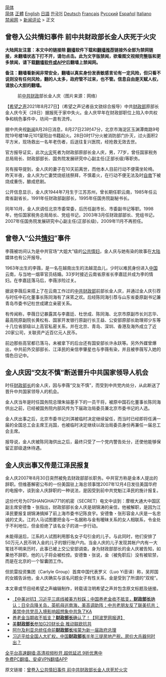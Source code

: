  <!-- 面包屑导航 --> <div class="breadcrumb"><!-- GTranslate: https://gtranslate.io/ -->  <div class="switcher notranslate">  <div class="selected">  <a href="#" onclick="return false;"> 简体</a>  </div>  <div class="option">  <a href="https://www.bannedbook.org" onclick="doGTranslate('zh-CN|zh-CN');jQuery('div.switcher div.selected a').html(jQuery(this).html());return false;" title="简体中文" class="nturl selected"> 简体</a>  <a href="https://www.bannedbook.org/zh-tw/" onclick="doGTranslate('zh-CN|zh-TW');jQuery('div.switcher div.selected a').html(jQuery(this).html());return false;" title="繁體中文" class="nturl"> 正體</a>  <a href="https://www.bannedbook.org/en/" onclick="doGTranslate('zh-CN|en');jQuery('div.switcher div.selected a').html(jQuery(this).html());return false;" title="English" class="nturl"> English</a>  <a href="https://www.bannedbook.org/ja/" onclick="doGTranslate('zh-CN|ja');jQuery('div.switcher div.selected a').html(jQuery(this).html());return false;" title="日本語" class="nturl"> 日語</a>  <a href="https://www.bannedbook.org/ko/" onclick="doGTranslate('zh-CN|ko');jQuery('div.switcher div.selected a').html(jQuery(this).html());return false;" title="한국어" class="nturl"> 한국어</a>  <a href="https://www.bannedbook.org/de/" onclick="doGTranslate('zh-CN|de');jQuery('div.switcher div.selected a').html(jQuery(this).html());return false;" title="Deutsch" class="nturl"> Deutsch</a>  <a href="https://www.bannedbook.org/fr/" onclick="doGTranslate('zh-CN|fr');jQuery('div.switcher div.selected a').html(jQuery(this).html());return false;" title="Français" class="nturl"> Français</a>  <a href="https://www.bannedbook.org/ru/" onclick="doGTranslate('zh-CN|ru');jQuery('div.switcher div.selected a').html(jQuery(this).html());return false;" title="Русский" class="nturl"> Русский</a>  <a href="https://www.bannedbook.org/es/" onclick="doGTranslate('zh-CN|es');jQuery('div.switcher div.selected a').html(jQuery(this).html());return false;" title="Español" class="nturl"> Español</a>  <a href="https://www.bannedbook.org/it/" onclick="doGTranslate('zh-CN|it');jQuery('div.switcher div.selected a').html(jQuery(this).html());return false;" title="Italiano" class="nturl"> Italiano</a>  </div>  </div>      <div class='breadcrumb-sub'><!-- Breadcrumb NavXT 6.3.0 --> <a href="https://www.bannedbook.org/" class="home">禁闻网</a> &gt; <a href="https://www.bannedbook.org/bnews/comments/" class="category">新闻评论</a> &gt; 正文</div></div><h2>曾卷入公共情妇事件 前中共财政部长金人庆死于火灾</h2> <p class="notice"><b>大陆网友注意：本文中的链接除 <a href="https://github.com/bannedbook/fanqiang" >翻墙</a>软件下载和<a href="https://github.com/killgcd/justmysocks/blob/master/README.md">翻墙推荐</a>链接外全部为禁网链接，未翻墙状态下打不开，请勿点击。此为文字版禁闻，欲看图文视频完整版和更多禁闻，请下载<a href="https://github.com/bannedbook/fanqiang">翻墙软件或APP</a>后翻墙上禁闻网。</p><p>备注：翻墙看新闻非常安全，翻墙以真实身份发表敏感言论有一定风险，但只看不说则没有任何风险，翻的人太多，政府管不过来，也不管。信息自由是天赋人权，请放心大胆的翻墙。</b></p>  <div class="entry"> <figure> <p><figcaption>前<a href="https://www.bannedbook.org/bnews/tag/%e4%b8%ad%e5%85%b1/" class="st_tag internal_tag" rel="tag" title="标签 中共 下的日志">中共</a><a href="https://www.bannedbook.org/bnews/tag/%E8%B4%A2%E6%94%BF/" class="st_tag internal_tag" rel="tag" title="标签 财政 下的日志">财政</a>部长金人庆（图片来源：网络）</figcaption></figure> <p>【<span class='wp_keywordlink_affiliate'><a href="https://www.soundofhope.org" title="希望之声" target="_blank">希望之声</a></span>2021年8月27日】（希望之声记者岳文骁综合报导）中共<a href="https://www.bannedbook.org/bnews/tag/%E8%B4%A2%E6%94%BF%E9%83%A8/" class="st_tag internal_tag" rel="tag" title="标签 财政部 下的日志">财政部</a>原部长金人庆今天（28日）据报死于家中失火。金人庆早年在财政部职位上陷入中共权争和桃色事件中，坊间一直有流传。</p> <p>据中共央视<span class='wp_keywordlink_affiliate'><a href="https://www.bannedbook.org/" title="新闻">新闻</a></span>8月28日消息，8月27日23时47分，北京市海淀区玉渊潭南路9号院19号楼1单元101室阳台书籍起火。28日0时17分火被消防部门扑灭，过火面积2平方米，现场救出一名年老伤者，后送往复兴医院，经抢救无效去世。</p> <p>官方报导证实，此次<a href="https://www.bannedbook.org/bnews/tag/%e7%81%ab%e7%81%be/" class="st_tag internal_tag" rel="tag" title="标签 火灾 下的日志">火灾</a>死者为财政部原部长金人庆，男，77岁，曾任国家税务总局局长、财政部部长、国务院发展研究中心副主任(正部长级)等职务。</p> <p>另有报导提到，金人庆的妻子在10天前离世，而他本人目前行动不便需坐轮椅。昨天半夜，金人庆为亡妻焚烧纸钱祭拜，不慎着火，在行动不便无法及时<span class='wp_keywordlink'><a href="https://www.bannedbook.org/forum5/topic42.html" title="萨斯、诚信与自救" target="_blank">自救</a></span>下被烧成重伤，酿成悲剧。</p> <p>公开信息显示，金人庆1944年7月生于江苏苏州，曾长期任职云南，1985年任云南省副省长，1991年任财政部副部长，1995年任国务院副秘书长。</p>  <p>同年10月，金人庆调任北京市委常委，后历任副市长、市委副书记等职。1998年，他任国家税务总局局长、党组书记，2003年3月任财政部部长、党组书记，2007年任国务院发展研究中心副主任(正部长级)，2009年11月不再担任。</p> <h2>曾卷入“公共<a href="https://www.bannedbook.org/bnews/tag/%e6%83%85%e5%a6%87/" class="st_tag internal_tag" rel="tag" title="标签 情妇 下的日志">情妇</a>”事件</h2> <p>李薇被坊间认为是中共官场“大姐大”级的<a href="https://www.bannedbook.org/bnews/tag/%e5%85%ac%e5%85%b1%e6%83%85%e5%a6%87/" class="st_tag internal_tag" rel="tag" title="标签 公共情妇 下的日志">公共情妇</a>，金人庆与她有染的故事在<span class='wp_keywordlink_affiliate'><a href="https://www.bannedbook.org/" title="大陆" target="_blank">大陆</a></span>媒体也有公开报导。</p> <p>1963年出生的李薇，是一名在越南出生的法越混血儿，少时以难民身份进入<span class='wp_keywordlink_affiliate'><a href="https://www.bannedbook.org/" title="中国" target="_blank">中国</a></span>云南，与当地一烟草官员结婚。33岁时接近云南省原省长李嘉廷并成为李的情妇。在李嘉廷落马后，李薇涉险过关。</p> <p>据说李薇后来搭上了在云南工作过的<a href="https://www.bannedbook.org/bnews/tag/%E4%B8%AD%E5%85%B1%E8%B4%A2%E6%94%BF%E9%83%A8/" class="st_tag internal_tag" rel="tag" title="标签 中共财政部 下的日志">中共财政部</a>前部长金人庆，并通过金人庆引荐与时任中石化董事长陈同海有了床笫之欢。后经陈同海引荐与山东省委原副书记兼青岛市委书记杜世成建立亲密关系。</p> <p>有传闻称，李薇日记暴露其与李嘉廷、杜世成、陈同海、北京市原副市长刘志华、最高院原副院长黄松有、国家开发银行原副行长王益、公安部原部长助理郑少东等十几位省部级以上高官私密关系，并在北京、青岛、深圳、香港及海外成立了近20家公司，关联资产近百亿元人民币。</p>  <p>前边那些高官都已落马，未被拿下的后台还有国安部长许永跃等。另外外媒曾爆出，中共前外交部部长、江泽民的亲信李肇星也与李薇有染，并且被李薇写入她的情色日记中。</p> <h2>金人庆因“交友不慎”断送晋升中共国家领导人机会</h2> <p>时任<a href="https://www.bannedbook.org/bnews/tag/%e8%b4%a2%e6%94%bf%e9%83%a8%e9%95%bf/" class="st_tag internal_tag" rel="tag" title="标签 财政部长 下的日志">财政部长</a>的金人庆，因与李薇“交友不慎”，而受到中共党内处分，从此断送了晋升中共国家领导人的机会。</p> <p>金人庆当年是时任国务院总理朱镕基手下的一员干将，被原中国石化董事长陈同海供出之前，已经被国务院内部风传为下届政治局委员兼北京市委书记的人选。</p> <p>金人庆出事之后，北京市委书记刘淇被临时决定继续留任，而当时已经即将任满一届的全国总工会主席王兆国，也被临时决定继续以政治局委员身份再兼任一届总工会主席。</p> <p>报导说，金人庆被陈同海供出之后，最终只受了一个党内警告处分，还使他能够保留正部级退休待遇。</p>  <h2>金人庆出事又传是江泽民报复</h2> <p>金人庆2007年8月30日突然被免去财政部部长职务。中共官方称是金本人提出的辞职。但维基解密公布的一份美国驻上海总领事馆2007年12月4日发往美国华府的电报中，谈到金人庆辞职的一种说法，是因受到前中共党魁江泽民的施计报复。</p> <p>这份代号为07SHANGHAI771的机密（SECRET）电文中谈到：摩根大通大中国区副主席安德鲁・张指出，财政部部长金人庆是胡锦涛的亲信，他被解职，是因为江泽民要报复胡锦涛搞掉了前上海市委书记陈良宇。安德鲁・张形容金人庆是一名忠诚的丈夫。江的人马试图要把金与一名据称与金有暧昧关系的女人相联系，令金处于不利地位，但金拒绝了该名女子的进一步行动。</p> <p>未能得逞后，江系的人试图利用那名女子勾引金的儿子。与此同时，他们安排了50万元人民币转入金的儿子的银行账户内。当金人庆的儿子发现其帐户内有一大笔钱不明来历时，此事已被上交公安部调查。身为财政部部长的金人庆被告知，如果他不辞职，他的儿子将会被检控。安德鲁・张说，金（被免职后）没有被软禁，而是在北京的一个智囊团工作。</p> <p>但凯雷投资集团（Carlyle Group）首席中国代表罗义（Luo Yi音译）称，吴邦国的女婿告诉他，金人庆确实与该名问题女子有性关系，金是受到了所谓的“双规”。</p> <p>本文章或节目经希望之声编辑制作，转载请注明希望之声并包含原文标题及链接。 </p>  <ul class='op-related-articles' title='相关阅读'> <li><a href='https://www.bannedbook.org/bnews/bannedvideo/20210801/1597952.html' target='_blank'>【中美对抗】习近平三底线被美方秒踩；中国养老金收不抵支，<b>财政部长</b>确认；日伞兵降关岛，英航母巡南海，美高调助阵；中共老朋友反了联美抗共；美禁中共党员入境影响超想象中共急了KA</a></li> <li><a href='https://www.bannedbook.org/bnews/finance/20210731/1597593.html' target='_blank'>养老金当期收不抵支？<b>财政部长</b>确认了！【阿波罗网报道】</a></li> <li><a href='https://www.bannedbook.org/bnews/cnnews/20210713/1585841.html' target='_blank'>美<b>财政部长</b>参加G20财长会 推动联欧抗共</a></li> <li><a href='https://www.bannedbook.org/bnews/baitai/20210701/1578173.html' target='_blank'>阿尔及利亚总统任命前<b>财政部长</b>埃蒙为新一届政府总理</a></li> <li><a href='https://www.bannedbook.org/bnews/bannedvideo/20210507/1541561.html' target='_blank'>习近平给全国人大扩权，中国<b>财政部长</b>半年三提房地产税，房价大杀器何时出？</a></li> </ul> <p class="texttj"> <a href="https://github.com/bannedbook/fanqiang/wiki/V2ray%E6%9C%BA%E5%9C%BA" target="_blank">全平台高速翻墙:高清视频秒开,超低延迟,9折优惠中</a><br/> <a href="https://github.com/bannedbook/fanqiang/wiki/%E7%A6%81%E9%97%BB%E7%BD%91%E5%AE%89%E5%8D%93%E7%BF%BB%E5%A2%99%E6%96%B0%E9%97%BBAPP" target="_blank">免费PC翻墙、安卓VPN翻墙APP</a></p><p>原文链接：<a class="src_link"  href="https://www.soundofhope.org/post/539696" target="_blank">曾卷入公共情妇事件 前中共财政部长金人庆死於火灾</a></p><a name='sharetosocial'></a>  <div style="margin-bottom:5px;padding-bottom:5px;clear:both"> <div id="archive-pix-1" class="banner-ads"> <!-- AuctionX Display platform tag START --> <div id="26318x728x90x621x_ADSLOT2" clicktrack="%%CLICK_URL_ESC%%"></div> <!-- AuctionX Display platform tag END --> </div> <div id="archive-pix-2" class="banner-ads"> <!-- AuctionX Display platform tag START --> <div id="26315x300x250x621x_ADSLOT2" clicktrack="%%CLICK_URL_ESC%%"></div> <!-- AuctionX Display platform tag END --> </div> </div>  <div id="archive-pix-1" class="banner-ads"> <!-- AuctionX Display platform tag START --> <div id="26318x728x90x621x_ADSLOT3" clicktrack="%%CLICK_URL_ESC%%"></div> <!-- AuctionX Display platform tag END --> </div> </div><!--END ENTRY--> 